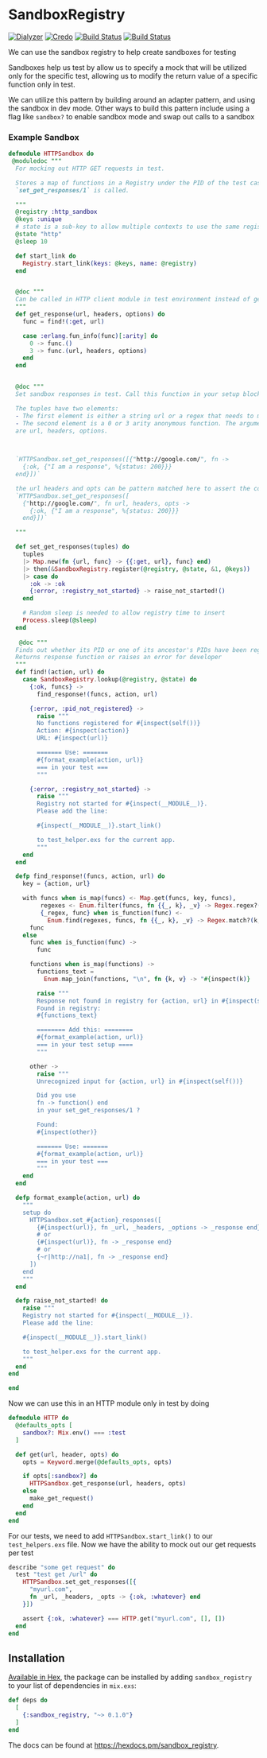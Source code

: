 # SandboxRegistry
[![Dialyzer](https://github.com/alanvardy/sandbox_registry/actions/workflows/dialyzer.yml/badge.svg)](https://github.com/alanvardy/sandbox_registry/actions/workflows/dialyzer.yml)
[![Credo](https://github.com/alanvardy/sandbox_registry/actions/workflows/credo.yml/badge.svg)](https://github.com/alanvardy/sandbox_registry/actions/workflows/credo.yml)
[![Build Status](https://github.com/alanvardy/sandbox_registry/actions/workflows/test.yml/badge.svg)](https://github.com/alanvardy/sandbox_registry/actions/workflows/test.yml)
[![Build Status](https://github.com/alanvardy/sandbox_registry/actions/workflows/coverage.yml/badge.svg)](https://github.com/alanvardy/sandbox_registry/actions/workflows/coverage.yml)


We can use the sandbox registry to help create sandboxes for testing

Sandboxes help us test by allow us to specify a mock that will be utilized only for the specific test, allowing
us to modify the return value of a specific function only in test.

We can utilize this pattern by building around an adapter pattern, and using the sandbox in dev mode. Other ways to build this pattern
include using a flag like `sandbox?` to enable sandbox mode and swap out calls to a sandbox

### Example Sandbox
```elixir
defmodule HTTPSandbox do
 @moduledoc """
  For mocking out HTTP GET requests in test.

  Stores a map of functions in a Registry under the PID of the test case when
  `set_get_responses/1` is called.

  """
  @registry :http_sandbox
  @keys :unique
  # state is a sub-key to allow multiple contexts to use the same registry
  @state "http"
  @sleep 10  

  def start_link do
    Registry.start_link(keys: @keys, name: @registry)
  end


  @doc """
  Can be called in HTTP client module in test environment instead of get request to external API
  """
  def get_response(url, headers, options) do
    func = find!(:get, url)

    case :erlang.fun_info(func)[:arity] do
      0 -> func.()
      3 -> func.(url, headers, options)
    end
  end


  @doc """
  Set sandbox responses in test. Call this function in your setup block with a list of tuples.

  The tuples have two elements:
  - The first element is either a string url or a regex that needs to match on the url
  - The second element is a 0 or 3 arity anonymous function. The arguments for the 3 arity
  are url, headers, options.


  
  `HTTPSandbox.set_get_responses([{"http://google.com/", fn ->
    {:ok, {"I am a response", %{status: 200}}}
  end}])`

  the url headers and opts can be pattern matched here to assert the correct request was sent.
  `HTTPSandbox.set_get_responses([
    {"http://google.com/", fn url, headers, opts ->
      {:ok, {"I am a response", %{status: 200}}}
    end}])` 

  """

  def set_get_responses(tuples) do
    tuples
    |> Map.new(fn {url, func} -> {{:get, url}, func} end)
    |> then(&SandboxRegistry.register(@registry, @state, &1, @keys))
    |> case do
      :ok -> :ok
      {:error, :registry_not_started} -> raise_not_started!()
    end

    # Random sleep is needed to allow registry time to insert
    Process.sleep(@sleep)
  end
  
   @doc """
  Finds out whether its PID or one of its ancestor's PIDs have been registered
  Returns response function or raises an error for developer
  """
  def find!(action, url) do
    case SandboxRegistry.lookup(@registry, @state) do
      {:ok, funcs} ->
        find_response!(funcs, action, url)

      {:error, :pid_not_registered} ->
        raise """
        No functions registered for #{inspect(self())}
        Action: #{inspect(action)}
        URL: #{inspect(url)}

        ======= Use: =======
        #{format_example(action, url)}
        === in your test ===
        """

      {:error, :registry_not_started} ->
        raise """
        Registry not started for #{inspect(__MODULE__)}.
        Please add the line:

        #{inspect(__MODULE__)}.start_link()

        to test_helper.exs for the current app.
        """
    end
  end

  defp find_response!(funcs, action, url) do
    key = {action, url}

    with funcs when is_map(funcs) <- Map.get(funcs, key, funcs),
         regexes <- Enum.filter(funcs, fn {{_, k}, _v} -> Regex.regex?(k) end),
         {_regex, func} when is_function(func) <-
           Enum.find(regexes, funcs, fn {{_, k}, _v} -> Regex.match?(k, url) end) do
      func
    else
      func when is_function(func) ->
        func

      functions when is_map(functions) ->
        functions_text =
          Enum.map_join(functions, "\n", fn {k, v} -> "#{inspect(k)}    =>    #{inspect(v)}" end)

        raise """
        Response not found in registry for {action, url} in #{inspect(self())}
        Found in registry:
        #{functions_text}

        ======== Add this: ========
        #{format_example(action, url)}
        === in your test setup ====
        """

      other ->
        raise """
        Unrecognized input for {action, url} in #{inspect(self())}

        Did you use
        fn -> function() end
        in your set_get_responses/1 ?

        Found:
        #{inspect(other)}

        ======= Use: =======
        #{format_example(action, url)}
        === in your test ===
        """
    end
  end

  defp format_example(action, url) do
    """
    setup do
      HTTPSandbox.set_#{action}_responses([
        {#{inspect(url)}, fn _url, _headers, _options -> _response end},
        # or
        {#{inspect(url)}, fn -> _response end}
        # or
        {~r|http://na1|, fn -> _response end}
      ])
    end
    """
  end

  defp raise_not_started! do
    raise """
    Registry not started for #{inspect(__MODULE__)}.
    Please add the line:

    #{inspect(__MODULE__)}.start_link()

    to test_helper.exs for the current app.
    """
  end
end

end
```

Now we can use this in an HTTP module only in test by doing
```elixir
defmodule HTTP do
  @defaults_opts [
    sandbox?: Mix.env() === :test
  ]

  def get(url, header, opts) do
    opts = Keyword.merge(@defaults_opts, opts)

    if opts[:sandbox?] do
      HTTPSandbox.get_response(url, headers, opts)
    else
      make_get_request()
    end
  end
end
```

For our tests, we need to add `HTTPSandbox.start_link()` to our `test_helpers.exs` file. Now we have the ability to mock out our get requests per test

```elixir
describe "some get request" do
  test "test get /url" do
    HTTPSandbox.set_get_responses([{
      "myurl.com",
      fn _url, _headers, _opts -> {:ok, :whatever} end
    }])

    assert {:ok, :whatever} === HTTP.get("myurl.com", [], [])
  end
end
```


## Installation

[Available in Hex](https://hex.pm/docs/publish), the package can be installed
by adding `sandbox_registry` to your list of dependencies in `mix.exs`:

```elixir
def deps do
  [
    {:sandbox_registry, "~> 0.1.0"}
  ]
end
```

The docs can be found at <https://hexdocs.pm/sandbox_registry>.

